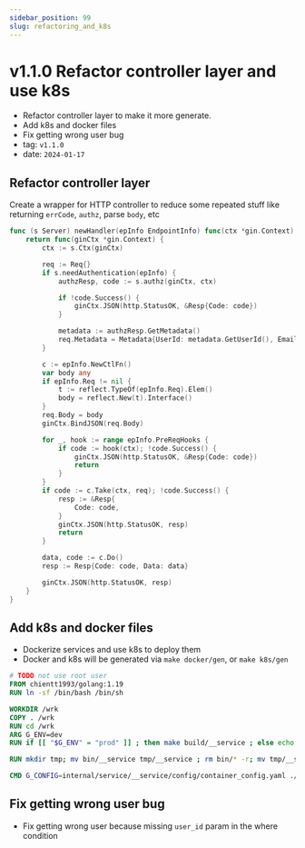 ```yaml
---
sidebar_position: 99
slug: refactoring_and_k8s
---
```


# v1.1.0 Refactor controller layer and use k8s

- Refactor controller layer to make it more generate.
- Add k8s and docker files
- Fix getting wrong user bug
- tag: `v1.1.0`
- date: `2024-01-17`

## Refactor controller layer

Create a wrapper for HTTP controller to reduce some repeated stuff like
returning `errCode`, `authz`, parse `body`, etc
```go
func (s Server) newHandler(epInfo EndpointInfo) func(ctx *gin.Context) {
	return func(ginCtx *gin.Context) {
		ctx := s.Ctx(ginCtx)

		req := Req{}
		if s.needAuthentication(epInfo) {
			authzResp, code := s.authz(ginCtx, ctx)

			if !code.Success() {
				ginCtx.JSON(http.StatusOK, &Resp{Code: code})
			}

			metadata := authzResp.GetMetadata()
			req.Metadata = Metadata{UserId: metadata.GetUserId(), Email: metadata.GetEmail()}
		}

		c := epInfo.NewCtlFn()
		var body any
		if epInfo.Req != nil {
			t := reflect.TypeOf(epInfo.Req).Elem()
			body = reflect.New(t).Interface()
		}
		req.Body = body
		ginCtx.BindJSON(req.Body)

		for _, hook := range epInfo.PreReqHooks {
			if code := hook(ctx); !code.Success() {
				ginCtx.JSON(http.StatusOK, &Resp{Code: code})
				return
			}
		}
		if code := c.Take(ctx, req); !code.Success() {
			resp := &Resp{
				Code: code,
			}
			ginCtx.JSON(http.StatusOK, resp)
			return
		}

		data, code := c.Do()
		resp := Resp{Code: code, Data: data}

		ginCtx.JSON(http.StatusOK, resp)
	}
}
```

## Add k8s and docker files
- Dockerize services and use k8s to deploy them
- Docker and k8s will be generated via `make docker/gen`, or `make k8s/gen`
```dockerfile
# TODO not use root user
FROM chientt1993/golang:1.19
RUN ln -sf /bin/bash /bin/sh

WORKDIR /wrk
COPY . /wrk
RUN cd /wrk
ARG G_ENV=dev
RUN if [[ "$G_ENV" = "prod" ]] ; then make build/__service ; else echo "building for dev env, only copy from local bin" ; fi

RUN mkdir tmp; mv bin/__service tmp/__service ; rm bin/* -r; mv tmp/__service bin/__service

CMD G_CONFIG=internal/service/__service/config/container_config.yaml ./bin/__service/exc
```

## Fix getting wrong user bug
- Fix getting wrong user because missing `user_id` param in the where condition
